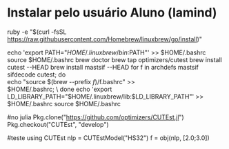<!--# instalar como lamind-admin
sudo apt-get update
sudo apt-get install ruby curl build-essential subversion libgsl0ldbl libgsl0-dev
-->
# Instalar pelo usuário Aluno (lamind)
ruby -e "$(curl -fsSL https://raw.githubusercontent.com/Homebrew/linuxbrew/go/install)"

echo 'export PATH="$HOME/.linuxbrew/bin:$PATH"' >> $HOME/.bashrc
source $HOME/.bashrc
brew doctor
brew tap optimizers/cutest
brew install cutest --HEAD
brew install mastsif --HEAD
for f in archdefs mastsif sifdecode cutest; do \
  echo "source $(brew --prefix $f)/$f.bashrc" >> \
  $HOME/.bashrc; \
done
echo 'export LD_LIBRARY_PATH="$HOME/.linuxbrew/lib:$LD_LIBRARY_PATH"' >> $HOME/.bashrc
source $HOME/.bashrc

#no julia
Pkg.clone("https://github.com/optimizers/CUTEst.jl")
Pkg.checkout("CUTEst", "develop")

#teste
using CUTEst
nlp = CUTEstModel("HS32")
f = obj(nlp, [2.0;3.0])
